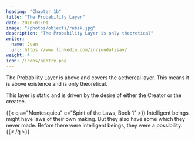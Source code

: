 ```yaml
---
heading: "Chapter 1b"
title: "The Probability Layer"
date: 2020-01-01
image: "/photos/objects/rubik.jpg"
description: "The Probability Layer is only theoretical"
writer:
  name: Juan
  url: https://www.linkedin.com/in/jundalisay/
weight: 4
icon: /icons/pantry.png
---
```



The Probability Layer is above and covers the aethereal layer. This means it is above existence  and is only theoretical.  

This layer is static and is driven by the desire of either the Creator or the createe. 

<!-- > *This leads to the [Socratic Theory of Forms](/research/socrates/phaedo/chapter-8), which leads to Essences -->

{{< q a="Montesquieu" c="Spirit of the Laws, Book 1" >}}
Intelligent beings might have laws of their own making. But they also have some which they never made. Before there were intelligent beings, they were a possibility.
{{< /q >}}


